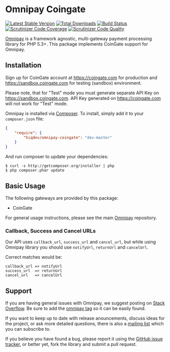 # Omnipay Coingate

[![Latest Stable Version](https://poser.pugx.org/hiqdev/omnipay-coingate/v/stable)](https://packagist.org/packages/hiqdev/omnipay-coingate)
[![Total Downloads](https://poser.pugx.org/hiqdev/omnipay-coingate/downloads)](https://packagist.org/packages/hiqdev/omnipay-coingate)
[![Build Status](https://img.shields.io/travis/hiqdev/omnipay-coingate.svg)](https://travis-ci.org/hiqdev/omnipay-coingate)
[![Scrutinizer Code Coverage](https://img.shields.io/scrutinizer/coverage/g/hiqdev/omnipay-coingate.svg)](https://scrutinizer-ci.com/g/hiqdev/omnipay-coingate/)
[![Scrutinizer Code Quality](https://img.shields.io/scrutinizer/g/hiqdev/omnipay-coingate.svg)](https://scrutinizer-ci.com/g/hiqdev/omnipay-coingate/)

[Omnipay](https://github.com/thephpleague/omnipay) is a framework agnostic, multi-gateway payment
processing library for PHP 5.3+. This package implements CoinGate support for Omnipay.

## Installation

Sign up for CoinGate account at <https://coingate.com> for production and <https://sandbox.coingate.com> for testing (sandbox) environment.

Please note, that for "Test" mode you must generate separate API Key on <https://sandbox.coingate.com>. API Key generated on <https://coingate.com> will not work for "Test" mode.

Omnipay is installed via [Composer](http://getcomposer.org/). To install, simply add it
to your `composer.json` file:

```json
{
    "require": {
        "hiqdev/omnipay-coingate": "dev-master"
    }
}
```

And run composer to update your dependencies:

    $ curl -s http://getcomposer.org/installer | php
    $ php composer.phar update

## Basic Usage

The following gateways are provided by this package:

* CoinGate

For general usage instructions, please see the main [Omnipay](https://github.com/thephpleague/omnipay)
repository.

### Callback, Success and Cancel URLs

Our API uses `callback_url`, `success_url` and `cancel_url`, but while using Omnipay library you should use `notifyUrl`, `returnUrl` and `cancelUrl`.

Correct matches would be:

```
callback_url => notifyUrl
success_url  => returnUrl
cancel_url   => cancelUrl
```

## Support

If you are having general issues with Omnipay, we suggest posting on
[Stack Overflow](http://stackoverflow.com/). Be sure to add the
[omnipay tag](http://stackoverflow.com/questions/tagged/omnipay) so it can be easily found.

If you want to keep up to date with release anouncements, discuss ideas for the project,
or ask more detailed questions, there is also a [mailing list](https://groups.google.com/forum/#!forum/omnipay) which
you can subscribe to.

If you believe you have found a bug, please report it using the [GitHub issue tracker](https://github.com/hiqdev/omnipay-coingate/issues),
or better yet, fork the library and submit a pull request.
